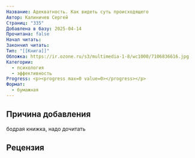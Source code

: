 ```yaml
---
Название: Адекватность. Как видеть суть происходящего
Автор: Калиничев Сергей
Страниц: "335"
Добавлена в базу: 2025-04-14
Прочитана: false
Начал читать: 
Закончил читать: 
Тип: "[[Книга]]"
Обложка: https://ir.ozone.ru/s3/multimedia-1-8/wc1000/7106836616.jpg
Категории:
  - психология
  - эффективность
Progress: <p><progress max=0 value=0></progress></p>
Формат:
  - бумажная
---
```

## Причина добавления

бодрая книжка, надо дочитать
## Рецензия
